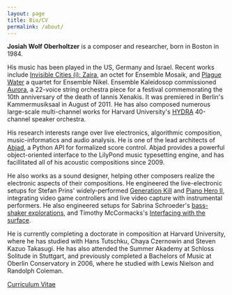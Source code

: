 ```yaml
---
layout: page
title: Bio/CV
permalink: /about/
---
```


**Josiah Wolf Oberholtzer** is a composer and researcher, born in Boston in
1984.

His music has been played in the US, Germany and Israel. Recent works include
[Invisible Cities (i): Zaira][zaira], an octet for Ensemble Mosaik, and [Plague
Water][pw] a quartet for Ensemble Nikel. Ensemble Kaleidosop commissioned
[Aurora][aurora], a 22-voice string orchestra piece for a festival
commemorating the 10th anniversary of the death of Iannis Xenakis. It was
premiered in Berlin's Kammermusiksaal in August of 2011. He has also composed
numerous large-scale multi-channel works for Harvard University's
[HYDRA][hydra] 40-channel speaker orchestra.

His research interests range over live electronics, algorithmic composition,
music-informatics and audio analysis. He is one of the lead architects of
[Abjad][abjad], a Python API for formalized score control. Abjad provides a
powerful object-oriented interface to the LilyPond music typesetting engine,
and has facillitated all of his acoustic compositions since 2009.

He also works as a sound designer, helping other composers realize the
electronic aspects of their compositions. He engineered the live-electronic
setups for Stefan Prins' widely-performed [Generation Kill][genkill] and [Piano
Hero II][ph2], integrating video game controllers and live video capture with
instrumental performers. He also engineered setups for Sabrina Schroeder's
[bass-shaker explorations][shakers], and Timothy McCormacks's [Interfacing with
the surface][surface].

He is currently completing a doctorate in composition at Harvard University,
where he has studied with Hans Tutschku, Chaya Czernowin and Steven Kazuo
Takasugi. He has also attended the Summer Akademy at Schloss Solitude in
Stuttgart, and previously completed a Bachelors of Music at Oberlin
Conservatory in 2006, where he studied with Lewis Nielson and Randolph Coleman.

[Curriculum Vitae][cv]

[abjad]: /code/abjad/
[aurora]: /scores/aurora/
[cv]: /assets/pdfs/JosiahWolfOberholtzer_CV.pdf
[genkill]: http://vimeo.com/63164780
[hydra]: http://huseac.fas.harvard.edu/hydra/
[ph2]: http://vimeo.com/67093231 
[pw]: /scores/plague-water/
[shakers]: https://www.youtube.com/watch?v=pmhTjWLeZtM
[surface]: https://soundcloud.com/timothy-mccormack/interfacing-with-the-surface
[zaira]: /scores/zaira/